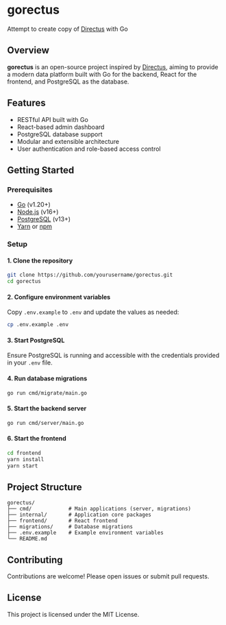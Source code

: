 # gorectus

Attempt to create copy of [Directus](https://github.com/directus/directus) with Go

## Overview

**gorectus** is an open-source project inspired by [Directus](https://github.com/directus/directus), aiming to provide a modern data platform built with Go for the backend, React for the frontend, and PostgreSQL as the database.

## Features

- RESTful API built with Go
- React-based admin dashboard
- PostgreSQL database support
- Modular and extensible architecture
- User authentication and role-based access control

## Getting Started

### Prerequisites

- [Go](https://golang.org/doc/install) (v1.20+)
- [Node.js](https://nodejs.org/) (v16+)
- [PostgreSQL](https://www.postgresql.org/) (v13+)
- [Yarn](https://yarnpkg.com/) or [npm](https://www.npmjs.com/)

### Setup

#### 1. Clone the repository

```bash
git clone https://github.com/yourusername/gorectus.git
cd gorectus
```

#### 2. Configure environment variables

Copy `.env.example` to `.env` and update the values as needed:

```bash
cp .env.example .env
```

#### 3. Start PostgreSQL

Ensure PostgreSQL is running and accessible with the credentials provided in your `.env` file.

#### 4. Run database migrations

```bash
go run cmd/migrate/main.go
```

#### 5. Start the backend server

```bash
go run cmd/server/main.go
```

#### 6. Start the frontend

```bash
cd frontend
yarn install
yarn start
```

## Project Structure

```
gorectus/
├── cmd/            # Main applications (server, migrations)
├── internal/       # Application core packages
├── frontend/       # React frontend
├── migrations/     # Database migrations
├── .env.example    # Example environment variables
└── README.md
```

## Contributing

Contributions are welcome! Please open issues or submit pull requests.

## License

This project is licensed under the MIT License.
